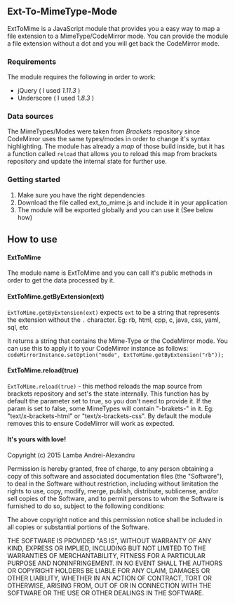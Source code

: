 ## Ext-To-MimeType-Mode
ExtToMime is a JavaScript module that provides you a easy way to map a file extension to a MimeType/CodeMirror mode. You can provide the module a file extension without a dot and you will get back the CodeMirror mode. 

### Requirements
The module requires the following in order to work:
- jQuery ( I used _1.11.3_ )
- Underscore ( I used _1.8.3_ )


### Data sources
The MimeTypes/Modes were taken from *Brackets* repository since CodeMirror uses the same types/modes in order to change it's syntax highlighting. The module has already a _map_ of those build inside, but it has a function called `reload` that allows you to reload this map from brackets repository and update the internal state for further use.

### Getting started

1. Make sure you have the right dependencies
2. Download the file called ext_to_mime.js and include it in your application
3. The module will be exported globally and you can use it (See below how)

## How to use

#### ExtToMime
The module name is ExtToMime and you can call it's public methods in order to get the data processed by it. 

#### ExtToMime.getByExtension(ext)
`ExtToMime.getByExtension(ext)` expects `ext` to be a string that represents the extension without the `.` character. Eg: rb, html, cpp, c, java, css, yaml, sql, etc

It returns a string that contains the Mime-Type or the CodeMirror mode. You can use this to apply it to your CodeMirror instance as follows: `codeMirrorInstance.setOption("mode", ExtToMime.getByExtension("rb"));`


#### ExtToMime.reload(true)
`ExtToMime.reload(true)` - this method reloads the map source from brackets repository and set's the state internally. This function has by default the parameter set to true, so you don't need to provide it. If the param is set to false, some MimeTypes will contain "-brakets-" in it. Eg: "text/x-brackets-html" or "text/x-brackets-css". By default the module removes this to ensure CodeMirror will work as expected.


#### It's yours with love!

Copyright (c) 2015 Lamba Andrei-Alexandru

Permission is hereby granted, free of charge, to any person obtaining a copy
of this software and associated documentation files (the "Software"), to deal
in the Software without restriction, including without limitation the rights
to use, copy, modify, merge, publish, distribute, sublicense, and/or sell
copies of the Software, and to permit persons to whom the Software is
furnished to do so, subject to the following conditions:

The above copyright notice and this permission notice shall be included in all
copies or substantial portions of the Software.

THE SOFTWARE IS PROVIDED "AS IS", WITHOUT WARRANTY OF ANY KIND, EXPRESS OR
IMPLIED, INCLUDING BUT NOT LIMITED TO THE WARRANTIES OF MERCHANTABILITY,
FITNESS FOR A PARTICULAR PURPOSE AND NONINFRINGEMENT. IN NO EVENT SHALL THE
AUTHORS OR COPYRIGHT HOLDERS BE LIABLE FOR ANY CLAIM, DAMAGES OR OTHER
LIABILITY, WHETHER IN AN ACTION OF CONTRACT, TORT OR OTHERWISE, ARISING FROM,
OUT OF OR IN CONNECTION WITH THE SOFTWARE OR THE USE OR OTHER DEALINGS IN THE
SOFTWARE.
